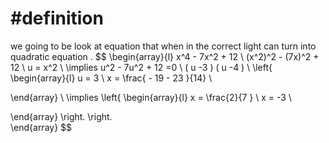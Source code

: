 
# #definition   
we going to  be look  at equation  that when  in  the correct light can turn  into quadratic  equation . 
$$
\begin{array}{l}
x^4   -  7x^2  +  12     \\
(x^2)^2   - (7x)^2  + 12    \\
u   =  x^2   \\
\implies  u^2   - 7u^2  + 12 =0   \\
( u  -3 ) ( u -4 )    \\
 \left\{
\begin{array}{l}
  u  =   3    \\
x  = \frac{ - 19  -     23       }{14} \\
 
\end{array} \\
\implies
\left\{
\begin{array}{l}
x   = \frac{2}{7 }  \\
x  = -3 \\

\end{array}
\right.
\right.  
 \end{array}
$$


